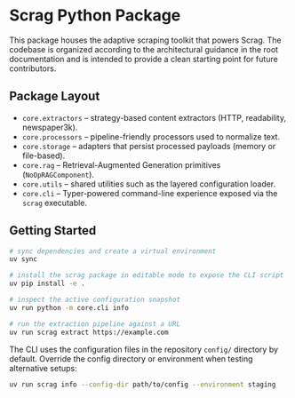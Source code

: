 # Scrag Python Package

This package houses the adaptive scraping toolkit that powers Scrag. The codebase is organized
according to the architectural guidance in the root documentation and is intended to provide a
clean starting point for future contributors.

## Package Layout

- `core.extractors` – strategy-based content extractors (HTTP, readability, newspaper3k).
- `core.processors` – pipeline-friendly processors used to normalize text.
- `core.storage` – adapters that persist processed payloads (memory or file-based).
- `core.rag` – Retrieval-Augmented Generation primitives (`NoOpRAGComponent`).
- `core.utils` – shared utilities such as the layered configuration loader.
- `core.cli` – Typer-powered command-line experience exposed via the `scrag` executable.

## Getting Started

```bash
# sync dependencies and create a virtual environment
uv sync

# install the scrag package in editable mode to expose the CLI script
uv pip install -e .

# inspect the active configuration snapshot
uv run python -m core.cli info

# run the extraction pipeline against a URL
uv run scrag extract https://example.com
```

The CLI uses the configuration files in the repository `config/` directory by default. Override the
config directory or environment when testing alternative setups:

```bash
uv run scrag info --config-dir path/to/config --environment staging
```
